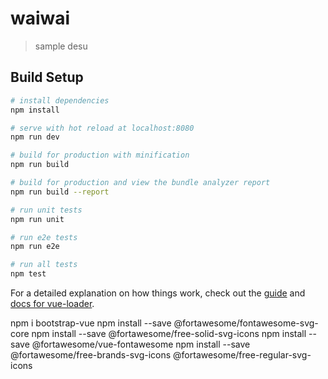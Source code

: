 # waiwai

> sample desu

## Build Setup

``` bash
# install dependencies
npm install

# serve with hot reload at localhost:8080
npm run dev

# build for production with minification
npm run build

# build for production and view the bundle analyzer report
npm run build --report

# run unit tests
npm run unit

# run e2e tests
npm run e2e

# run all tests
npm test
```

For a detailed explanation on how things work, check out the [guide](http://vuejs-templates.github.io/webpack/) and [docs for vue-loader](http://vuejs.github.io/vue-loader).

npm i bootstrap-vue
npm install --save @fortawesome/fontawesome-svg-core
npm install --save @fortawesome/free-solid-svg-icons
npm install --save @fortawesome/vue-fontawesome
npm install --save @fortawesome/free-brands-svg-icons @fortawesome/free-regular-svg-icons
